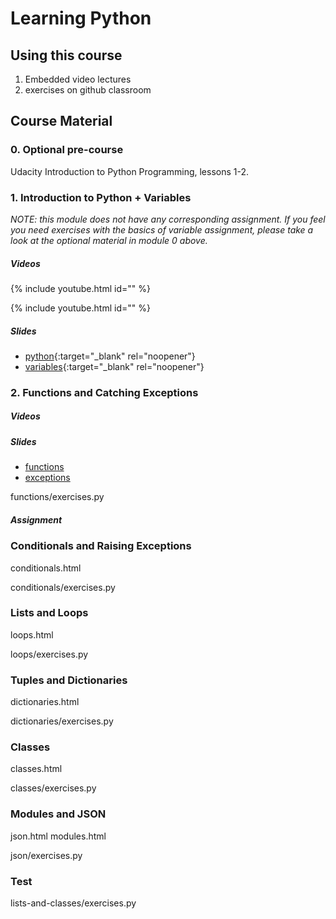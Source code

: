 # Learning Python

## Using this course

1. Embedded video lectures
2. exercises on github classroom


## Course Material


### 0. Optional pre-course

Udacity Introduction to Python Programming, lessons 1-2.


### 1. Introduction to Python + Variables

_NOTE: this module does not have any corresponding assignment. If you feel you need exercises with the basics of variable assignment, please take a look at the optional material in module 0 above._


##### Videos

{% include youtube.html id="" %}


{% include youtube.html id="" %}


##### Slides

* [python](./lectures/python.html){:target="_blank" rel="noopener"}
* [variables](./lectures/variables.html){:target="_blank" rel="noopener"}


### 2. Functions and Catching Exceptions


##### Videos

##### Slides

* [functions](./lectures/functions.html)
* [exceptions](./lectures/exceptions.html)


functions/exercises.py


##### Assignment


### Conditionals and Raising Exceptions

conditionals.html

conditionals/exercises.py

### Lists and Loops

loops.html

loops/exercises.py

### Tuples and Dictionaries

dictionaries.html

dictionaries/exercises.py

### Classes

classes.html

classes/exercises.py

### Modules and JSON

json.html
modules.html

json/exercises.py

### Test

lists-and-classes/exercises.py
